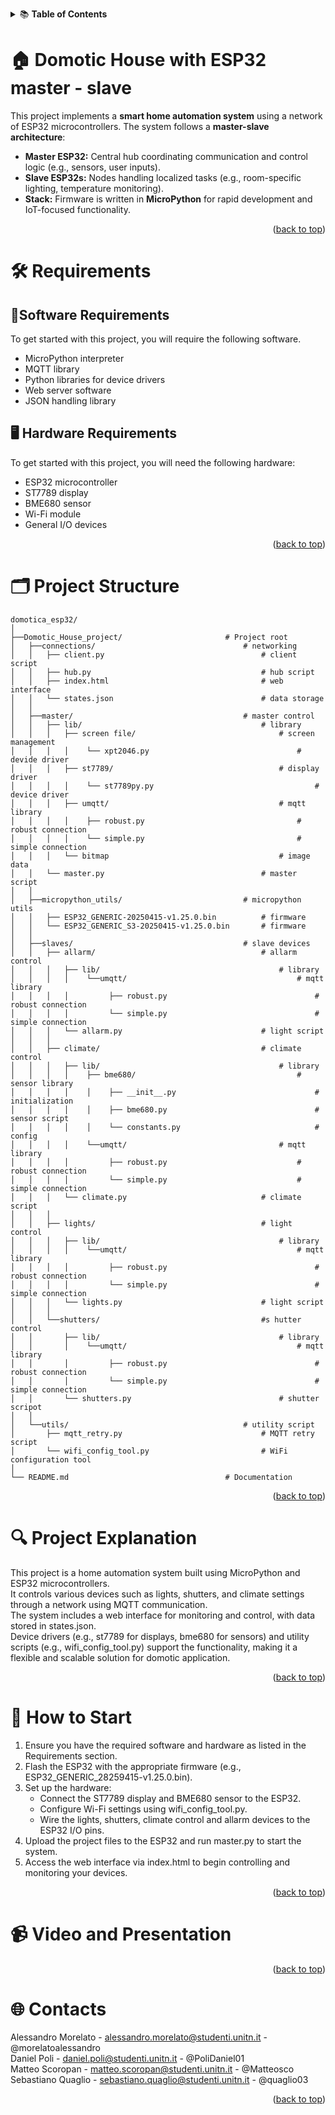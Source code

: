 <a id="top"></a>

<details>
<summary>📚 <b>Table of Contents</b></summary>

 1. [About the project](#-domotic-house-with-esp32-master---slave)  

 2. [Requirements](#️-requirements)
  
 3. [Project Structure](#️-project-structure)
  
 4. [Project Explanation](#-project-explanation)
  
 5. [How to Start](#-how-to-start)
  
 6.  [ Video and Presentation](#-video-and-presentation)

 7.  [Contacts](#-contacts)
  
</details>


# 🏠 **Domotic House with ESP32 master - slave**

This project implements a **smart home automation system** using a network of ESP32 microcontrollers.
The system follows a **master-slave architecture**:
- **Master ESP32:** Central hub coordinating communication and control logic (e.g., sensors, user inputs).
- **Slave ESP32s:** Nodes handling localized tasks (e.g., room-specific lighting, temperature monitoring).
- **Stack:** Firmware is written in **MicroPython** for rapid development and IoT-focused functionality.  

<p align="right">(<a href="#top">back to top</a>)</p>  

# 🛠️ **Requirements**
## 🐍**Software Requirements**
To get started with this project, you will require the following software.
- MicroPython interpreter
- MQTT library
- Python libraries for device drivers
- Web server software
- JSON handling library

## 🖥️ **Hardware Requirements**
To get started with this project, you will need the following hardware:
- ESP32 microcontroller
- ST7789 display
- BME680 sensor
- Wi-Fi module
- General I/O devices   
<p align="right">(<a href="#top">back to top</a>)</p>  
 
# 🗂️ **Project Structure**

```
domotica_esp32/
│
├──Domotic_House_project/                       # Project root
│   ├──connections/                                 # networking
│   │   ├── client.py                                   # client script
│   │   ├── hub.py                                      # hub script
│   │   ├── index.html                                  # web interface
│   │   └── states.json                                 # data storage
│   │
│   ├──master/                                      # master control
│   │   ├── lib/                                        # library
│   │   │   ├── screen file/                                # screen management
│   │   │   │    └── xpt2046.py                                 # devide driver  
│   │   │   ├── st7789/                                     # display driver
│   │   │   │    └── st7789py.py                                    # device driver
│   │   │   ├── umqtt/                                      # mqtt library
│   │   │   │    ├── robust.py                                  # robust connection
│   │   │   │    └── simple.py                                  # simple connection
│   │   │   └── bitmap                                      # image data
│   │   └── master.py                                   # master script
│   │   
│   ├──micropython_utils/                           # micropython utils
│   │   ├── ESP32_GENERIC-20250415-v1.25.0.bin          # firmware
│   │   └── ESP32_GENERIC_S3-20250415-v1.25.0.bin       # firmware
│   │
│   ├──slaves/                                      # slave devices
│   │   ├── allarm/                                     # allarm control
│   │   │   ├── lib/                                        # library
│   │   │   │    └──umqtt/                                      # mqtt library
│   │   │   │         ├── robust.py                                 # robust connection
│   │   │   │         └── simple.py                                 # simple connection
│   │   │   └── allarm.py                               # light script
│   │   │
│   │   ├── climate/                                    # climate control
│   │   │   ├── lib/                                        # library
│   │   │   │    ├── bme680/                                    # sensor library
│   │   │   │    │    ├── __init__.py                               # initialization 
│   │   │   │    │    ├── bme680.py                                 # sensor script
│   │   │   │    │    └── constants.py                              # config
│   │   │   │    └──umqtt/                                  # mqtt library
│   │   │   │         ├── robust.py                             # robust connection
│   │   │   │         └── simple.py                             # simple connection
│   │   │   └── climate.py                              # climate script
│   │   │ 
│   │   ├── lights/                                     # light control
│   │   │   ├── lib/                                        # library
│   │   │   │    └──umqtt/                                      # mqtt library
│   │   │   │         ├── robust.py                                 # robust connection
│   │   │   │         └── simple.py                                 # simple connection
│   │   │   └── lights.py                               # light script
│   │   │
│   │   └──shutters/                                    #s hutter control
│   │       ├── lib/                                        # library
│   │       │    └──umqtt/                                      # mqtt library
│   │       │         ├── robust.py                                 # robust connection
│   │       │         └── simple.py                                 # simple connection
│   │       └── shutters.py                                 # shutter scripot
│   │
│   └──utils/                                       # utility script
│       ├── mqtt_retry.py                               # MQTT retry script
│       └── wifi_config_tool.py                         # WiFi configuration tool
│   
└── README.md                                   # Documentation 
```
<p align="right">(<a href="#top">back to top</a>)</p>


# 🔍 **Project Explanation**
This project is a home automation system built using MicroPython and ESP32 microcontrollers.  
It controls various devices such as lights, shutters, and climate settings through a network using MQTT communication.  
The system includes a web interface for monitoring and control, with data stored in states.json.  
Device drivers (e.g., st7789 for displays, bme680 for sensors) and utility scripts (e.g., wifi_config_tool.py) support the functionality, making it a flexible and scalable solution for domotic application.  
<p align="right">(<a href="#top">back to top</a>)</p>


# 🚀 **How to Start**
1. Ensure you have the required software and hardware as listed in the Requirements section.
2. Flash the ESP32 with the appropriate firmware (e.g., ESP32_GENERIC_28259415-v1.25.0.bin).
3. Set up the hardware:
    - Connect the ST7789 display and BME680 sensor to the ESP32.
    - Configure Wi-Fi settings using wifi_config_tool.py.
    - Wire the lights, shutters, climate control and allarm devices to the ESP32 I/O pins.
4. Upload the project files to the ESP32 and run master.py to start the system.
5. Access the web interface via index.html to begin controlling and monitoring your devices.  
<p align="right">(<a href="#top">back to top</a>)</p>


# 📹 **Video and Presentation**
  
<p align="right">(<a href="#top">back to top</a>)</p>


# 🌐 **Contacts**
Alessandro Morelato - alessandro.morelato@studenti.unitn.it - @morelatoalessandro  
Daniel Poli - daniel.poli@studenti.unitn.it - @PoliDaniel01  
Matteo Scoropan - matteo.scoropan@studenti.unitn.it - @Matteosco  
Sebastiano Quaglio - sebastiano.quaglio@studenti.unitn.it - @quaglio03  

<p align="right">(<a href="#top">back to top</a>)</p>